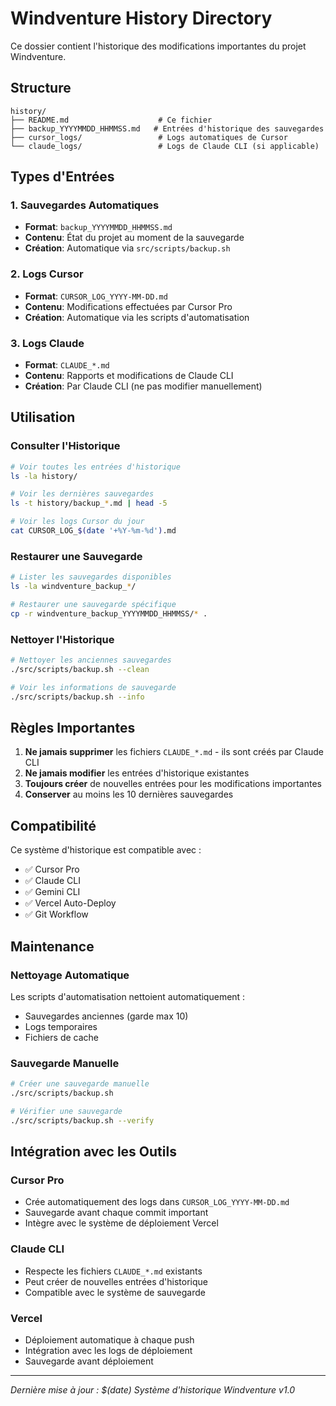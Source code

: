 # Windventure History Directory

Ce dossier contient l'historique des modifications importantes du projet Windventure.

## Structure

```
history/
├── README.md                    # Ce fichier
├── backup_YYYYMMDD_HHMMSS.md   # Entrées d'historique des sauvegardes
├── cursor_logs/                 # Logs automatiques de Cursor
└── claude_logs/                 # Logs de Claude CLI (si applicable)
```

## Types d'Entrées

### 1. Sauvegardes Automatiques
- **Format**: `backup_YYYYMMDD_HHMMSS.md`
- **Contenu**: État du projet au moment de la sauvegarde
- **Création**: Automatique via `src/scripts/backup.sh`

### 2. Logs Cursor
- **Format**: `CURSOR_LOG_YYYY-MM-DD.md`
- **Contenu**: Modifications effectuées par Cursor Pro
- **Création**: Automatique via les scripts d'automatisation

### 3. Logs Claude
- **Format**: `CLAUDE_*.md`
- **Contenu**: Rapports et modifications de Claude CLI
- **Création**: Par Claude CLI (ne pas modifier manuellement)

## Utilisation

### Consulter l'Historique
```bash
# Voir toutes les entrées d'historique
ls -la history/

# Voir les dernières sauvegardes
ls -t history/backup_*.md | head -5

# Voir les logs Cursor du jour
cat CURSOR_LOG_$(date '+%Y-%m-%d').md
```

### Restaurer une Sauvegarde
```bash
# Lister les sauvegardes disponibles
ls -la windventure_backup_*/

# Restaurer une sauvegarde spécifique
cp -r windventure_backup_YYYYMMDD_HHMMSS/* .
```

### Nettoyer l'Historique
```bash
# Nettoyer les anciennes sauvegardes
./src/scripts/backup.sh --clean

# Voir les informations de sauvegarde
./src/scripts/backup.sh --info
```

## Règles Importantes

1. **Ne jamais supprimer** les fichiers `CLAUDE_*.md` - ils sont créés par Claude CLI
2. **Ne jamais modifier** les entrées d'historique existantes
3. **Toujours créer** de nouvelles entrées pour les modifications importantes
4. **Conserver** au moins les 10 dernières sauvegardes

## Compatibilité

Ce système d'historique est compatible avec :
- ✅ Cursor Pro
- ✅ Claude CLI
- ✅ Gemini CLI
- ✅ Vercel Auto-Deploy
- ✅ Git Workflow

## Maintenance

### Nettoyage Automatique
Les scripts d'automatisation nettoient automatiquement :
- Sauvegardes anciennes (garde max 10)
- Logs temporaires
- Fichiers de cache

### Sauvegarde Manuelle
```bash
# Créer une sauvegarde manuelle
./src/scripts/backup.sh

# Vérifier une sauvegarde
./src/scripts/backup.sh --verify
```

## Intégration avec les Outils

### Cursor Pro
- Crée automatiquement des logs dans `CURSOR_LOG_YYYY-MM-DD.md`
- Sauvegarde avant chaque commit important
- Intègre avec le système de déploiement Vercel

### Claude CLI
- Respecte les fichiers `CLAUDE_*.md` existants
- Peut créer de nouvelles entrées d'historique
- Compatible avec le système de sauvegarde

### Vercel
- Déploiement automatique à chaque push
- Intégration avec les logs de déploiement
- Sauvegarde avant déploiement

---

*Dernière mise à jour : $(date)*
*Système d'historique Windventure v1.0*
